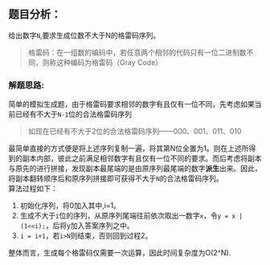 ## 题目分析：
给出数字`N`,要求生成位数不大于N的格雷码序列。  
> 格雷码：在一组数的编码中，若任意两个相邻的代码只有一位二进制数不同，则称这种编码为格雷码（Gray Code）
### 解题思路:   
简单的模拟生成题，由于格雷码要求相邻的数字有且仅有一位不同，先考虑如果当前已经有不大于`N-1`位的合法格雷码序列  
> 如现在已经有不大于2位的合法格雷码序列——000、001、011、010    

最简单直接的方式便是将上述序列复制一遍，将其第N位全置为1。则在上述所得到的副本内部，彼此之前满足相邻数字有且仅有一位不同的要求。而后考虑将副本与原先的进行拼接，发现副本最尾端的是由原序列最尾端的数字**派生**出来。因此，将副本翻转顺序后和原序列拼接即可获得不大于`N`的合法格雷码序列。  
算法过程如下：
1.  初始化序列，将0加入其中,i=1。
2.  生成不大于`i`位的序列，从原序列尾端往前依次取出一数字`x`，令`y = x | (1<<i);`，后将y加入答案序列之中。
3.  `i = i+1`，若`i>N`则结束，否则回到过程2。  

整体而言，生成每个格雷码仅需要一次运算，因此时间复杂度为O(2^N).
